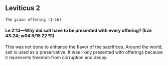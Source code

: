 ## Leviticus 2

```
The grain offering (1-16)
```

#### Le 2:13​—Why did salt have to be presented with every offering? (Eze 43:24; w04 5/15 22 ¶1)

This was not done to enhance the flavor of the sacrifices. Around the world, salt is used as a preservative. It was likely presented with offerings because it represents freedom from corruption and decay.

